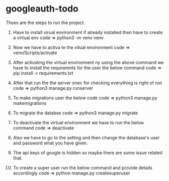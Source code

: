 # googleauth-todo

Thses are the steps to run the project.
<!-- Steps -->
1. Have to install virual environment if already installed then have to create a virtual env
code => python3 -m venv venv

2. Now we have to activa te the vitual environment
code => venv/Scripts/activate

3. After activating the virtual environment ny using the above command we have to install the requiremnts for the user the below command
code => pip install -r requirements.txt

4. After that run the the server onec for checking everything is right of not
code => python3 manage.py runserver

5. To make migrations user the below code
code => python3 manage.py makemigrations

6. To migrate the databse
code => python3 manage.py migrate

7. To deactivate the virtual environment we have to run the below command
code => deactivate

7. Also we have to go to the setting and then change the database's user and password what you have given. 

8. The api keys of google is hidden so maybe there are some issue related that.

9. To create a super user run the below command and provide details accordingly
code => python manage.py createsuperuser